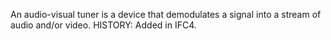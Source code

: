 An audio-visual tuner is a device that demodulates a signal into a stream of audio and/or video.  HISTORY: Added in IFC4.
